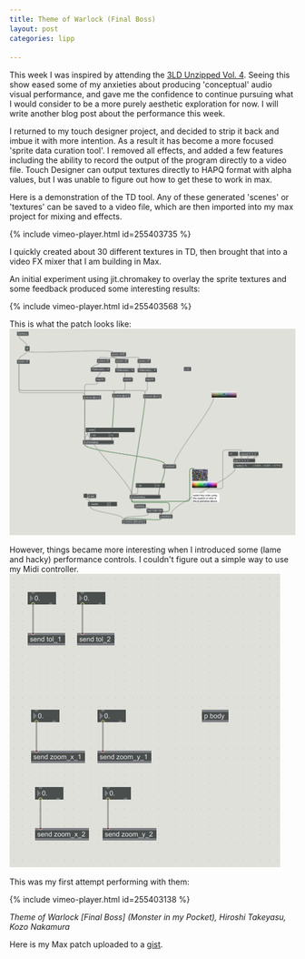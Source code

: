 ```yaml
---
title: Theme of Warlock (Final Boss)
layout: post
categories: lipp

---
```


This week I was inspired by attending the [3LD Unzipped Vol. 4](https://www.3ldnyc.org/about.html). Seeing this show eased some of my anxieties about producing 'conceptual' audio visual performance, and gave me the confidence to continue pursuing what I would consider to be a more purely aesthetic exploration for now. I will write another blog post about the performance this week.

I returned to my touch designer project, and decided to strip it back and imbue it with more intention. As a result it has become a more focused 'sprite data curation tool'. I removed all effects, and added a few features including the ability to record the output of the program directly to a video file. Touch Designer can output textures directly to HAPQ format with alpha values, but I was unable to figure out how to get these to work in max.

Here is a demonstration of the TD tool. Any of these generated 'scenes' or 'textures' can be saved to a video file, which are then imported into my max project for mixing and effects.

{% include vimeo-player.html id=255403735 %}

I quickly created about 30 different textures in TD, then brought that into a video FX mixer that I am building in Max.

An initial experiment using jit.chromakey to overlay the sprite textures and some feedback produced some interesting results:

{% include vimeo-player.html id=255403568 %}

This is what the patch looks like:
![](/blog/assets/warlock_theme/2.PNG)

However, things became more interesting when I introduced some (lame and hacky) performance controls. I couldn't figure out a simple way to use my Midi controller.
![](/blog/assets/warlock_theme/1.PNG)

This was my first attempt performing with them:

{% include vimeo-player.html id=255403138 %}

_Theme of Warlock [Final Boss] (Monster in my Pocket), Hiroshi Takeyasu, Kozo Nakamura_




Here is my Max patch uploaded to a [gist](https://gist.github.com/samhains/a943963bd8f37a5b99b99024d095c755).
